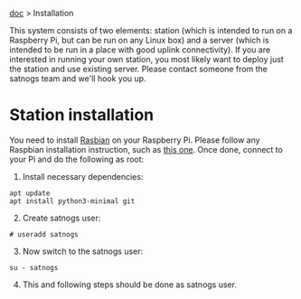 [doc](../README.md) > Installation

This system consists of two elements: station (which is intended to run on a Raspberry Pi, but can be run on any Linux
box) and a server (which is intended to be run in a place with good uplink connectivity). If you are interested in
running your own station, you most likely want to deploy just the station and use existing server. Please contact
someone from the satnogs team and we'll hook you up.

# Station installation

You need to install [Rasbian](https://www.raspbian.org/) on your Raspberry Pi. Please follow any Raspbian installation
instruction, such as [this one](https://www.raspberrypi.org/documentation/installation/installing-images/). Once
done, connect to your Pi and do the following as root:

1. Install necessary dependencies:

```
apt update
apt install python3-minimal git
```

2. Create satnogs user:

```
# useradd satnogs
```

3. Now switch to the satnogs user:
```
su - satnogs
```

4. This and following steps should be done as satnogs user.
